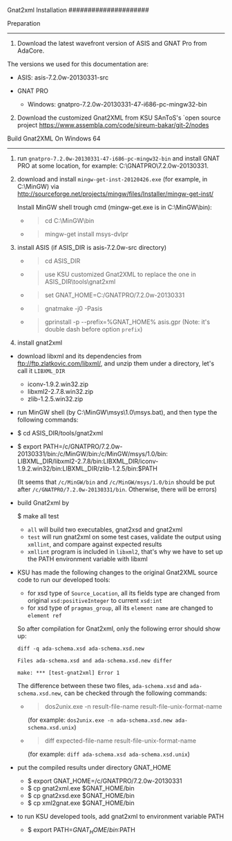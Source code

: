 Gnat2xml Installation
#####################

Preparation
***********

1. Download the latest wavefront version of ASIS and GNAT Pro from AdaCore.
  
  The versions we used for this documentation are:
  
  * ASIS: asis-7.2.0w-20130331-src
  
  * GNAT PRO
    
    - Windows: gnatpro-7.2.0w-20130331-47-i686-pc-mingw32-bin

2. Download the customized Gnat2XML from KSU SAnToS's 
   `open source project https://www.assembla.com/code/sireum-bakar/git-2/nodes

Build Gnat2XML On Windows 64
****************************
  
1. run ``gnatpro-7.2.0w-20130331-47-i686-pc-mingw32-bin`` and
   install GNAT PRO at some location, for example: C:\GNATPRO\7.2.0w-20130331. 
  
2. download and install ``mingw-get-inst-20120426.exe`` (for example, in C:\MinGW) 
   via http://sourceforge.net/projects/mingw/files/Installer/mingw-get-inst/
   
   Install MinGW shell trough cmd (mingw-get.exe is in C:\MinGW\bin): 
   
   * > cd C:\MinGW\bin
   * > mingw-get install msys-dvlpr 
   
3. install ASIS (if ASIS_DIR is asis-7.2.0w-src directory)

   * > cd ASIS_DIR
   * > use KSU customized Gnat2XML to replace the one in ASIS_DIR\tools\gnat2xml
   * > set GNAT_HOME=C:/GNATPRO/7.2.0w-20130331
   * > gnatmake -j0 -Pasis 
   * > gprinstall -p --prefix=%GNAT_HOME% asis.gpr  (Note: it's double dash before option ``prefix``)

4. install gnat2xml

  * download libxml and its dependencies from ftp://ftp.zlatkovic.com/libxml/, 
    and unzip them under a directory, let's call it ``LIBXML_DIR``
    
    - iconv-1.9.2.win32.zip
    - libxml2-2.7.8.win32.zip
    - zlib-1.2.5.win32.zip
    
    
  * run MinGW shell (by C:\MinGW\msys\1.0\msys.bat), and then type the following commands:
  * $ cd ASIS_DIR/tools/gnat2xml
  * $ export PATH=/c/GNATPRO/7.2.0w-20130331/bin:/c/MinGW/bin:/c/MinGW/msys/1.0/bin:
    LIBXML_DIR/libxml2-2.7.8/bin:LIBXML_DIR/iconv-1.9.2.win32/bin:LIBXML_DIR/zlib-1.2.5/bin:$PATH
    
    (It seems that ``/c/MinGW/bin`` and ``/c/MinGW/msys/1.0/bin`` should be put 
    after ``/c/GNATPRO/7.2.0w-20130331/bin``. Otherwise, there will be errors)
  
  * build Gnat2xml by
 
    $ make all test
  
     - ``all`` will build two executables, gnat2xsd and gnat2xml
     - ``test`` will run gnat2xml on some test cases, validate the output 
       using ``xmllint``, and compare against expected results
     - ``xmllint`` program is included in ``libxml2``, that's why we have to set up
       the PATH environment variable with libxml
  
  
  * KSU has made the following changes to the original Gnat2XML source code to run our developed tools:   
    
    - for xsd type of ``Source_Location``, all its fields type are changed from original
      ``xsd:positiveInteger`` to current ``xsd:int``
    - for xsd type of ``pragmas_group``, all its ``element name`` are changed to ``element ref`` 
  
    So after compilation for Gnat2xml, only the following error should show up: 
    
      ``diff -q ada-schema.xsd ada-schema.xsd.new``
    
      ``Files ada-schema.xsd and ada-schema.xsd.new differ``
    
      ``make: *** [test-gnat2xml] Error 1``
  
    The difference between these two files, ``ada-schema.xsd`` and ``ada-schema.xsd.new``, can
    be checked through the following commands:
      
      - > dos2unix.exe -n result-file-name result-file-unix-format-name 
        
        (for example: ``dos2unix.exe -n ada-schema.xsd.new ada-schema.xsd.unix``)
      
      - > diff expected-file-name result-file-unix-format-name 
        
        (for example: ``diff ada-schema.xsd ada-schema.xsd.unix``)
    
  * put the compiled results under directory GNAT_HOME
  
    - $ export GNAT_HOME=/c/GNATPRO/7.2.0w-20130331
    - $ cp gnat2xml.exe $GNAT_HOME/bin
    - $ cp gnat2xsd.exe $GNAT_HOME/bin
    - $ cp xml2gnat.exe $GNAT_HOME/bin

  * to run KSU developed tools, add gnat2xml to environment variable PATH 
  
    - $ export PATH=$GNAT_HOME/bin:$PATH
